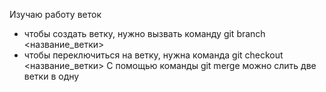 Изучаю работу веток
- чтобы создать ветку, нужно вызвать команду git branch <название_ветки>
- чтобы переключиться на ветку, нужна команда git checkout <название_ветки>
С помощью команды git merge можно слить две ветки в одну
